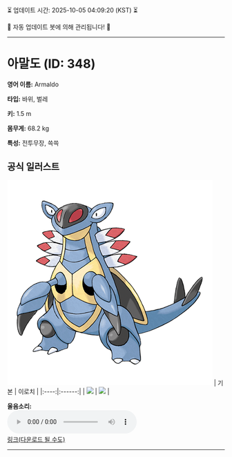 
⏳ 업데이트 시간: 2025-10-05 04:09:20 (KST) ⏳

🤖 자동 업데이트 봇에 의해 관리됩니다! 🤖

---

# 아말도 (ID: 348)
**영어 이름:** Armaldo

**타입:** 바위, 벌레

**키:** 1.5 m

**몸무게:** 68.2 kg

**특성:** 전투무장, 쓱쓱

## 공식 일러스트
![](https://raw.githubusercontent.com/PokeAPI/sprites/master/sprites/pokemon/other/official-artwork/348.png)
| 기본 | 이로치 |
|:----:|:------:|
| <img src="http://play.pokemonshowdown.com/sprites/ani/armaldo.gif" width="200"> | <img src="http://play.pokemonshowdown.com/sprites/ani-shiny/armaldo.gif" width="200"> |

**울음소리:**<br><audio controls src="https://raw.githubusercontent.com/PokeAPI/cries/main/cries/pokemon/latest/348.ogg"></audio><br> [링크(다운로드 될 수도)](https://raw.githubusercontent.com/PokeAPI/cries/main/cries/pokemon/latest/348.ogg)


---

